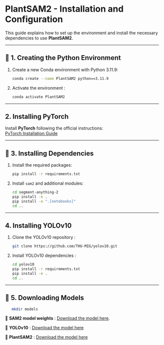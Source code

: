 # **PlantSAM2 - Installation and Configuration**  

This guide explains how to set up the environment and install the necessary dependencies to use **PlantSAM2**.

---

## 🔹 **1. Creating the Python Environment**  

1. Create a new Conda environment with Python 3.11.9:  
   ```bash
   conda create --name PlantSAM2 python==3.11.9
   ```
2. Activate the environment :  
   ```bash
   conda activate PlantSAM2
   ```

---

## **2. Installing PyTorch**  
Install **PyTorch** following the official instructions:  
[PyTorch Installation Guide](https://pytorch.org/get-started/locally/)  

---

## 🔹 **3. Installing Dependencies**  

1. Install the required packages:  
   ```bash
   pip install -r requirements.txt
   ```
2. Install `sam2` and additional modules:  
   ```bash
   cd segment-anything-2
   pip install -e .
   pip install -e ".[notebooks]"
   cd ..
   ```

---

## **4. Installing YOLOv10**  

1. Clone the YOLOv10 repository :  
   ```bash
   git clone https://github.com/THU-MIG/yolov10.git
   ```
2. Install YOLOv10 dependencies :  
   ```bash
   cd yolov10
   pip install -r requirements.txt
   pip install -e .
   cd ..
   ```

---

## 🔹 **5. Downloading Models**  

```bash
   mkdir models
   ```
📌 **SAM2 model weights** : [Download the model here](https://drive.google.com/file/d/1WN0pzBcQLIEF3TIMNj9JC7THtsnvds2i/view?usp=sharing).

📌 **YOLOv10** : [Download the model here](https://drive.google.com/file/d/1o-UcVMxktZQuz5DafjSR4T72gimdtujW/view?usp=drive_link)  

📌 **PlantSAM2** : [Download the model here](https://drive.google.com/file/d/1b57wlX9tCHRp4h92or41aRnBLA38rEfg/view?usp=drive_link)  
